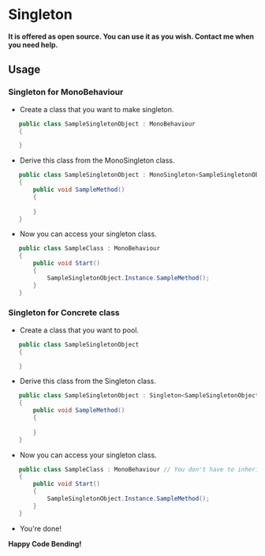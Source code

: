# Singleton

**It is offered as open source. You can use it as you wish. Contact me when you need help.**

## Usage
### Singleton for MonoBehaviour
- Create a class that you want to make singleton.

 ```csharp
    public class SampleSingletonObject : MonoBehaviour
    {

    }
```
- Derive this class from the MonoSingleton class.

 ```csharp
    public class SampleSingletonObject : MonoSingleton<SampleSingletonObject>
    {
        public void SampleMethod()
        {
            
        }
    }
```
- Now you can access your singleton class.

 ```csharp
    public class SampleClass : MonoBehaviour
    {
        public void Start()
        {
            SampleSingletonObject.Instance.SampleMethod();
        }
    }
```

### Singleton for Concrete class
- Create a class that you want to pool.

 ```csharp
    public class SampleSingletonObject
    {

    }
```
- Derive this class from the Singleton class.

 ```csharp
    public class SampleSingletonObject : Singleton<SampleSingletonObject>
    {
        public void SampleMethod()
        {
            
        }
    }
```
- Now you can access your singleton class.

 ```csharp
    public class SampleClass : MonoBehaviour // You don't have to inherit MonoBehaviour.
    {
        public void Start()
        {
            SampleSingletonObject.Instance.SampleMethod();
        }
    }
```
- You're done! 

**Happy Code Bending!**

